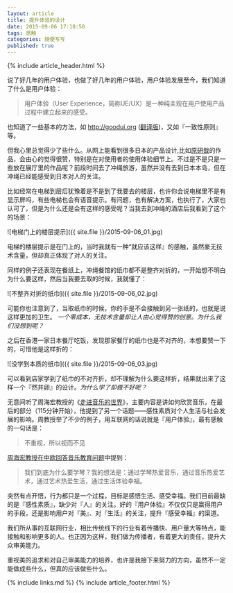 ```yaml
---
layout: article
title: 提升体验的设计
date: 2015-09-06 17:10:50
tags: 感触
categories: 随便写写
published: true
---
```


{% include  article_header.html %}

说了好几年的用户体验，也做了好几年的用户体验，用户体验发展至今，我们知道了什么是用户体验：

> 用户体验（User Experience，简称UE/UX）是一种纯主观在用户使用产品过程中建立起来的感受。

也知道了一些基本的方法，如 http://goodui.org ([翻译版](http://www.cnblogs.com/Wayou/p/goodui.html))，又如『一致性原则』等。

但我心里总觉得少了些什么。从网上能看到很多日本的产品设计,比如[原研哉](http://baike.baidu.com/view/1265452.htm)的作品，会由心的觉得很赞，特别是在对使用者的使用体验细节上。不过是不是只是一些放在展厅里的作品呢？前段时间去了冲绳旅游，虽然并没有去到日本本岛，但在冲绳已经能感受到日本对人的关注。

比如经常在电梯到层后犹豫着是不是到了我要去的楼层，也许你会说电梯里不是有显示屏吗，有些电梯也会有语音提示。有问题，也有解决方案，也执行了，大家也认可了，但是为什么还是会有这样的感受呢？当我去到冲绳的酒店后我看到了这个的场景：

![电梯门上的楼层提示]({{ site.file }}/2015-09-06_01.jpg)

电梯的楼层提示是在门上的，当时我就有一种“就应该这样』的感触，虽然豪无技术含量，但却真正体现了对人的关注。

同样的例子还表现在餐纸上，冲绳餐馆的纸巾都不是整齐对折的，一开始想不明白为什么要这样，然后当我要去取的时候，我就懂了：

![不整齐对折的纸巾]({{ site.file }}/2015-09-06_02.jpg)

可能你也注意到了，当取纸巾的时候，你的手是不会接触到另一张纸的，也就是说这样更加的卫生。 *一个零成本，无技术含量却让人由心觉得赞的创意。为什么我们没想到呢？*

之后在香港一家日本餐厅吃饭，发现那家餐厅的纸巾也是不对齐的，本想要赞一下的，可惜他是这样折的：

![没学到本质的纸巾]({{ site.file }}/2015-09-06_03.jpg)

可以看到店家学到了纸巾的不对齐折，却不理解为什么要这样折，结果就出来了这样一个『然并卵』的设计。*为什么学了却做不好呢？*

无意间听了周海宏教授的《[走进音乐的世界](http://v.youku.com/v_show/id_XMzkyNTU1MTA0.html)》，主要内容是讲如何欣赏音乐，在最后的部分（115分钟开始），他提到了另一个话题——感性素质对个人生活与社会发展的影响。周教授举了不少的例子，用互联网的话说就是『用户体验』，最有感触的一句话是：

> 不重视，所以视而不见

[周海宏教授在中欧回答音乐教育问题](http://v.youku.com/v_show/id_XNzAxODE2NzI0.html)中提到：

> 我们到底为什么要学琴？我的想法是：通过学琴热爱音乐，通过音乐热爱艺术，通过艺术热爱生活，通过生活体验幸福。

突然有点开悟，行为都只是一个过程，目标是感悟生活、感受幸福。我们目前最缺的是『感性素质』，缺少对『人』的关注。好的『用户体验』不仅仅只是赢得用户的手段，还是影响用户对『美』、对『生活』的关注，提升『感受幸福』的渠道。

我们所从事的互联网行业，相比传统线下的行业有着传播快、用户量大等特点，能接触和影响更多的人。也正因为这样，我们做为传播者，有着更大的责任，提升大众审美能力。

重视美的追求和对自己审美能力的培养，也许是我接下来努力的方向，虽然不一定能做成些什么，但真的应该做些什么。

{% include links.md %}
{% include article_footer.html %}